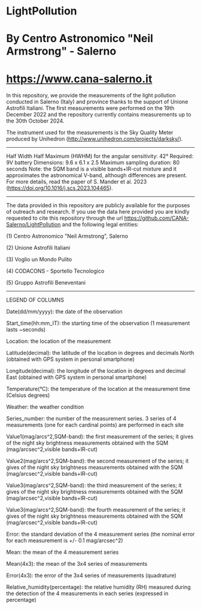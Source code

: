 # LightPollution

# By Centro Astronomico "Neil Armstrong" - Salerno
# https://www.cana-salerno.it

In this repository, we provide the measurements of the light pollution conducted in Salerno (Italy) and province thanks to the support of Unione Astrofili Italiani.
The first measurements were performed on the 19th December 2022 and the repository currently contains measurements up to the 30th October 2024.

The instrument used for the measurements is the Sky Quality Meter produced by Unihedron (http://www.unihedron.com/projects/darksky/).

*********************************
Half Width Half Maximum (HWHM) for the angular sensitivity: 42°
Required: 9V battery
Dimensions: 9.6 x 6.1 x 2.5
Maximum sampling duration: 80 seconds
Note: the SQM band is a visible bands+IR-cut mixture and it approximates the astronomical V-band, although differences are present. For more details, read the paper of S. Mander et al. 2023 (https://doi.org/10.1016/j.scs.2023.104465).
*********************************

The data provided in this repository are publicly available for the purposes of outreach and research. If you use the data here provided you are kindly requested to cite this repository through the url https://github.com/CANA-Salerno/LightPollution and the following legal entities:

(1) Centro Astronomico "Neil Armstrong", Salerno

(2) Unione Astrofili Italiani

(3) Voglio un Mondo Pulito

(4) CODACONS - Sportello Tecnologico

(5) Gruppo Astrofili Beneventani

********************************
LEGEND OF COLUMNS

Date(dd/mm/yyyy): the date of the observation

Start_time(hh:mm_IT): the starting time of the observation (1 measurement lasts ~seconds)

Location: the location of the measurement

Latitude(decimal): the latitude of the location in degrees and decimals North (obtained with GPS system in personal smartphone)

Longitude(decimal): the longitude of the location in degrees and decimal East (obtained with GPS system in personal smartphone)

Temperature(°C): the temperature of the location at the measurement time (Celsius degrees)

Weather: the weather condition	

Series_number: the number of the measurement series. 3 series of 4 measurements (one for each cardinal points) are performed in each site

Value1(mag/arcs^2,SQM-band): the first measurement of the series; it gives of the night sky brightness measurements obtained with the SQM (mag/arcsec^2,visible bands+IR-cut) 

Value2(mag/arcs^2,SQM-band): the second measurement of the series; it gives of the night sky brightness measurements obtained with the SQM (mag/arcsec^2,visible bands+IR-cut) 

Value3(mag/arcs^2,SQM-band): the third measurement of the series; it gives of the night sky brightness measurements obtained with the SQM (mag/arcsec^2,visible bands+IR-cut) 

Value3(mag/arcs^2,SQM-band): the fourth measurement of the series; it gives of the night sky brightness measurements obtained with the SQM (mag/arcsec^2,visible bands+IR-cut) 

Error: the standard deviation of the 4 measurement series	(the nominal error for each measurement is +/- 0.1 mag/arcsec^2)

Mean:	the mean of the 4 measurement series	

Mean(4x3): the mean of the 3x4 series of measurements	

Error(4x3): the error of the 3x4 series of measurements (quadrature)

Relative_humidity(percentage): the relative humidity (RH) measured during the detection of the 4 measurements in each series (expressed in percentage)

